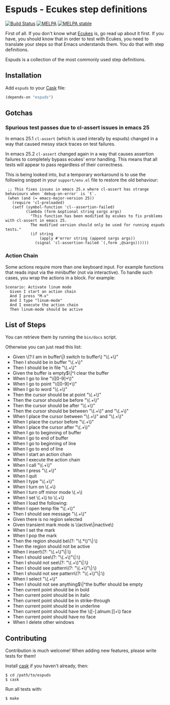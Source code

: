 # Espuds - Ecukes step definitions

[![Build Status](https://api.travis-ci.org/ecukes/espuds.png?branch=master)](http://travis-ci.org/ecukes/espuds)
[![MELPA](http://melpa.org/packages/espuds-badge.svg)](http://melpa.org/#/espuds)
[![MELPA stable](http://stable.melpa.org/packages/espuds-badge.svg)](http://stable.melpa.org/#/espuds)

First of all. If you don't know what
[Ecukes](http://github.com/ecukes/ecukes) is, go read up about it
first. If you have, you should know that in order to test with Ecukes,
you need to translate your steps so that Emacs understands them. You
do that with step definitions.

Espuds is a collection of the most commonly used step definitions.

## Installation

Add `espuds` to your [Cask](https://github.com/cask/cask) file:

```lisp
(depends-on "espuds")
```

## Gotchas

### Spurious test passes due to cl-assert issues in emacs 25

In emacs 25.1 `cl-assert` (which is used interally by espuds) changed in a way that caused messy stack traces on test failures.

In emacs 25.2 `cl-assert` changed again in a way that causes assertion failures to completely bypass ecukes' error handling. This means that all tests will appear to pass regardless of their correctness. 

This is being looked into, but a temporary workaround is to use the following snippet in your `support/env.el` file to restore the old behaviour:

```
 ;; This fixes issues in emacs 25.x where cl-assert has strange behaviours when `debug-on-error` is `t`.
 (when (and (= emacs-major-version 25))
   (require 'cl-preloaded)
   (setf (symbol-function 'cl--assertion-failed)
         (lambda (form &optional string sargs args)
           "This function has been modified by ecukes to fix problems with cl-assert in emacs 25.
           The modified version should only be used for running espuds tests."
           (if string
               (apply #'error string (append sargs args))
             (signal 'cl-assertion-failed `(,form ,@sargs))))))
```

### Action Chain

Some actions require more than one keyboard input. For example
functions that reads input via the minibuffer (not via
interactive). To handle such cases, you wrap the actions in a
block. For example:

    Scenario: Activate linum mode
      Given I start an action chain
      And I press "M-x"
      And I type "linum-mode"
      And I execute the action chain
      Then linum-mode should be active

## List of Steps
<!-- generated with a `grep -E "^\((Given|When|Then)" espuds.el | sed 's:^(:- :' | sed 's:"\^::' | sed 's:\$"::'` :D -->
You can retrieve them by running the `bin/docs` script.

Otherwise you can just read this list:

- Given \\(?:I am in buffer\\|I switch to buffer\\) \"\\(.+\\)\"
- Then I should be in buffer \"\\(.+\\)\"
- Then I should be in file \"\\(.+\\)\"
- Given the buffer is empty$\\|^I clear the buffer
- When I go to line \"\\([0-9]+\\)\"
- When I go to point \"\\([0-9]+\\)\"
- When I go to word \"\\(.+\\)\"
- Then the cursor should be at point \"\\(.+\\)\"
- Then the cursor should be before \"\\(.+\\)\"
- Then the cursor should be after \"\\(.+\\)\"
- Then the cursor should be between \"\\(.+\\)\" and \"\\(.+\\)\"
- When I place the cursor between \"\\(.+\\)\" and \"\\(.+\\)\"
- When I place the cursor before \"\\(.+\\)\"
- When I place the cursor after \"\\(.+\\)\"
- When I go to beginning of buffer
- When I go to end of buffer
- When I go to beginning of line
- When I go to end of line
- When I start an action chain
- When I execute the action chain
- When I call \"\\(.+\\)\"
- When I press \"\\(.+\\)\"
- When I quit
- When I type \"\\(.+\\)\"
- When I turn on \\(.+\\)
- When I turn off minor mode \\(.+\\)
- When I set \\(.+\\) to \\(.+\\)
- When I load the following:
- When I open temp file \"\\(.+\\)\"
- Then I should see message \"\\(.+\\)\"
- Given there is no region selected
- Given transient mark mode is \\(active\\|inactive\\)
- When I set the mark
- When I pop the mark
- Then the region should be\\(?: \"\\(.*\\)\"\\|:\\)
- Then the region should not be active
- When I insert\\(?: \"\\(.+\\)\"\\|:\\)
- Then I should see\\(?: \"\\(.+\\)\"\\|:\\)
- Then I should not see\\(?: \"\\(.+\\)\"\\|:\\)
- Then I should see pattern\\(?: \"\\(.+\\)\"\\|:\\)
- Then I should not see pattern\\(?: \"\\(.+\\)\"\\|:\\)
- When I select \"\\(.+\\)\"
- Then I should not see anything$\\|^the buffer should be empty
- Then current point should be in bold
- Then current point should be in italic
- Then current point should be in strike-through
- Then current point should be in underline
- Then current point should have the \\([-[:alnum:]]+\\) face
- Then current point should have no face
- When I delete other windows

## Contributing

Contribution is much welcome! When adding new features, please write
tests for them!

Install [cask](https://github.com/cask/cask) if you haven't already,
then:

    $ cd /path/to/espuds
    $ cask

Run all tests with:

    $ make
